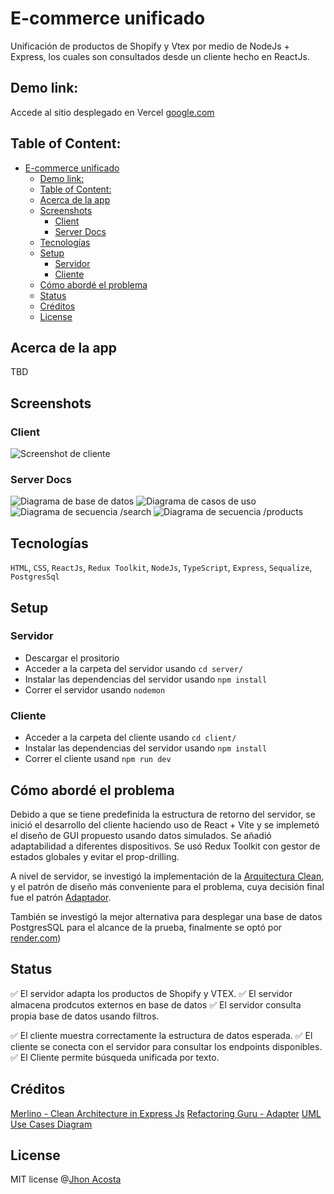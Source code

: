 # E-commerce unificado

Unificación de productos de Shopify y Vtex por medio de NodeJs + Express, los cuales son consultados desde un cliente hecho en ReactJs.

## Demo link:
Accede al sitio desplegado en Vercel [google.com](https://google.com)

## Table of Content:

- [E-commerce unificado](#e-commerce-unificado)
  - [Demo link:](#demo-link)
  - [Table of Content:](#table-of-content)
  - [Acerca de la app](#acerca-de-la-app)
  - [Screenshots](#screenshots)
    - [Client](#client)
    - [Server Docs](#server-docs)
  - [Tecnologías](#tecnologías)
  - [Setup](#setup)
    - [Servidor](#servidor)
    - [Cliente](#cliente)
  - [Cómo abordé el problema](#cómo-abordé-el-problema)
  - [Status](#status)
  - [Créditos](#créditos)
  - [License](#license)

## Acerca de la app
TBD

## Screenshots
### Client
![Screenshot de cliente](client/public//Screenshot_de_busqeuda.JPG)

### Server Docs
![Diagrama de base de datos](server/docs/Diagrama%20ER%20de%20base%20de%20datos.png)
![Diagrama de casos de uso](server/docs/Diagrama%20de%20casos%20de%20uso.png)
![Diagrama de secuencia /search](server/docs/Diagrama%20de%20secuencia%20-%20Search.png)
![Diagrama de secuencia /products](server/docs/Diagrama%20de%20secuencia%20-%20Products.png)
 

## Tecnologías
`HTML`, `CSS`, `ReactJs`, `Redux Toolkit`, `NodeJs`, `TypeScript`, `Express`, `Sequalize`, `PostgresSql` 

## Setup

### Servidor
- Descargar el prositorio
- Acceder a la carpeta del servidor usando `cd server/` 
- Instalar las dependencias del servidor usando `npm install`
- Correr el servidor usando `nodemon` 

### Cliente
- Acceder a la carpeta del cliente usando  `cd client/` 
- Instalar las dependencias del servidor usando `npm install`
- Correr el cliente usand `npm run dev` 

## Cómo abordé el problema

Debido a que se tiene predefinida la estructura de retorno del servidor, se inició el desarrollo del cliente haciendo uso de React + Vite y se implemetó el diseño de GUI propuesto usando datos simulados. Se añadió adaptabilidad a diferentes dispositivos. Se usó Redux Toolkit con gestor de estados globales y evitar el prop-drilling.

A nivel de servidor, se investigó la implementación de la [Arquitectura Clean](https://merlino.agency/blog/clean-architecture-in-express-js-applications), y el patrón de diseño más conveniente para el problema, cuya decisión final fue el patrón [Adaptador](https://refactoring.guru/design-patterns/adapter). 

También se investigó la mejor alternativa para desplegar una base de datos PostgresSQL para el alcance de la prueba, finalmente se optó por [render.com](https://render.com/))


## Status

✅ El servidor adapta los productos de Shopify y VTEX.
✅ El servidor almacena prodcutos externos en base de datos
✅ El servidor consulta propia base de datos usando filtros.
 
✅ El cliente muestra correctamente la estructura de datos esperada.
✅ El cliente se conecta con el servidor para consultar los endpoints disponibles.
✅ El Cliente permite búsqueda unificada por texto.

## Créditos

[Merlino - Clean Architecture in Express Js](https://merlino.agency/blog/clean-architecture-in-express-js-applications)
[Refactoring Guru - Adapter](https://refactoring.guru/design-patterns/adapter)
[UML Use Cases Diagram](https://www.youtube.com/watch?v=zid-MVo7M-E)


## License

MIT license @[Jhon Acosta](https://www.github.com/mcsrk)